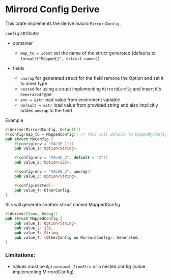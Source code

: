 # Mirrord Config Derive

This crate implements the derive macro `MirrordConfig`.

`config` attribute:

- container
    - `map_to = Ident` set the name of the struct generated (defaults to `format!("Mapped{}", <struct name>)`)

- fields
    - `unwrap` for generated struct for the field remove the Option and set it to inner type 
    - `nested` for using a struct implementing `MirrordConfig` and insert it's `Generated` type
    - `env = &str` load value from enviroment variable
    - `default = &str` load value from provided string and also implicitly addes `unwrap` to the field


Example

```rust
#[derive(MirrordConfig, Default)]
#[config(map_to = MappedConfig)] // This will default to MappedMyConfig
pub struct MyConfig {
    #[config(env = "VALUE_1")]
    pub value_1: Option<String>,

    #[config(env = "VALUE_2", default = "2")]
    pub value_2: Option<i32>,

    #[config(env = "VALUE_3", unwrap)]
    pub value_3: Option<String>,

    #[config(nested)]
    pub value_4: OtherConfig,
}


```

this will generate another struct named MappedConfig

```rust
#[derive(Clone, Debug)]
pub struct MappedConfig {
    pub value_1: Option<String>,
    pub value_2: i32,
    pub value_3: String,
    pub value_4: <OtherConfig as MirrordConfig>::Generated,
}

```


### Limitations:
* values must be `Option<impl FromStr>` or a nested config (value implementing MirrordConfig)
